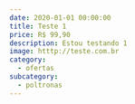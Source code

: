 ```yaml
---
date: 2020-01-01 00:00:00
title: Teste 1
price: R$ 99,90
description: Estou testando 1
image: htttp://teste.com.br
category:
  - ofertas
subcategory:
  - poltronas
---
```

